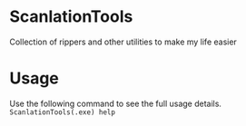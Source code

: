 # ScanlationTools
Collection of rippers and other utilities to make my life easier

# Usage
Use the following command to see the full usage details.  
`ScanlationTools(.exe) help`
